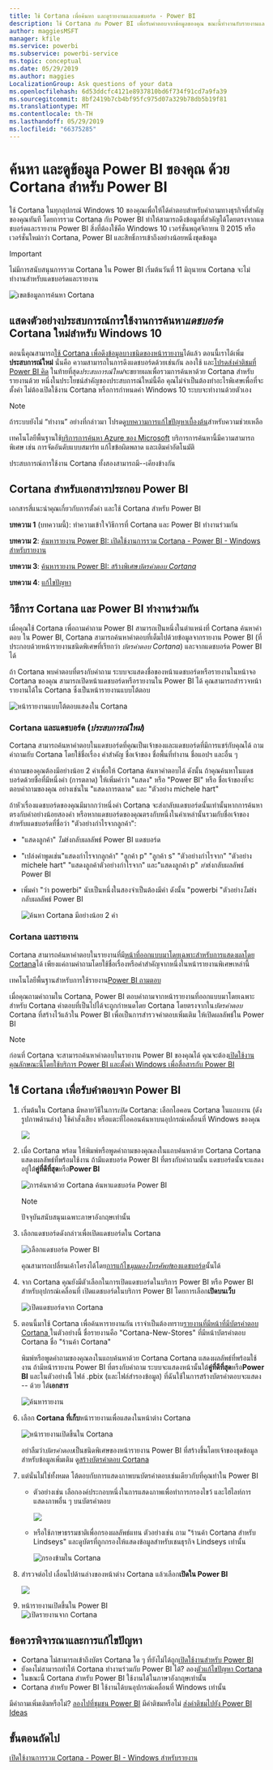 ```yaml
---
title: ใช้ Cortana เพื่อค้นหา และดูรายงานและแดชบอร์ด - Power BI
description: ใช้ Cortana กับ Power BI เพื่อรับคำตอบจากข้อมูลของคุณ ขณะนี้ทำงานกับรายงานและแดชบอร์ด
author: maggiesMSFT
manager: kfile
ms.service: powerbi
ms.subservice: powerbi-service
ms.topic: conceptual
ms.date: 05/29/2019
ms.author: maggies
LocalizationGroup: Ask questions of your data
ms.openlocfilehash: 6d53ddcfc4121e8937810bd6f734f91cd7a9fa39
ms.sourcegitcommit: 8bf2419b7cb4bf95fc975d07a329b78db5b19f81
ms.translationtype: MT
ms.contentlocale: th-TH
ms.lasthandoff: 05/29/2019
ms.locfileid: "66375285"
---
```

# <a name="find-and-view-your-power-bi-data-with-cortana-for-power-bi"></a>ค้นหา และดูข้อมูล Power BI ของคุณ ด้วย Cortana สำหรับ Power BI
ใช้ Cortana ในทุกอุปกรณ์ Windows 10 ของคุณเพื่อให้ได้คำตอบสำหรับคำถามทางธุรกิจที่สำคัญของคุณทันที โดยการรวม Cortana กับ Power BI ทำให้สามารถดึงข้อมูลที่สำคัญได้โดยตรงจากแดชบอร์ดและรายงาน Power BI สิ่งที่ต้องใช้คือ Windows 10 เวอร์ชั่นพฤศจิกายน ปี 2015 หรือเวอร์ชั่นใหม่กว่า Cortana, Power BI และสิทธิ์การเข้าถึงอย่างน้อยหนึ่งชุดข้อมูล

> [!IMPORTANT]
> ไม่มีการสนับสนุนการรวม Cortana ใน Power BI เริ่มต้นวันที่ 11 มิถุนายน Cortana จะไม่ทำงานสำหรับแดชบอร์ดและรายงาน

![เขตข้อมูลการค้นหา Cortana](media/service-cortana-intro/power-bi-cortana-searchbox.png)

## <a name="preview-the-new-cortana-dashboard-search-experience-for-windows-10"></a>แสดงตัวอย่างประสบการณ์การใช้งานการค้นหา*แดชบอร์ด* Cortana ใหม่สำหรับ Windows 10
ตอนนี้คุณสามารถ[ใช้ Cortana เพื่อดึงข้อมูลบางชนิดของหน้ารายงาน](service-cortana-answer-cards.md)ได้แล้ว ตอนนี้เราได้เพิ่ม**ประสบการณ์ใหม่** นั่นคือ ความสามารถในการดึงแดชบอร์ดด้วยเช่นกัน ลองใช้ และ[โปรดส่งคำติชมที่ Power BI คิด](https://ideas.powerbi.com/forums/265200-power-bi) ในท้ายที่สุด*ประสบการณ์ใหม่*จะขยายผลเพื่อรวมการค้นหาด้วย Cortana สำหรับรายงานด้วย  หนึ่งในประโยชน์สำคัญของประสบการณ์ใหม่นี้คือ คุณไม่จำเป็นต้องทำอะไรพิเศษเพื่อที่จะตั้งค่า ไม่ต้องเปิดใช้งาน Cortana หรือการกำหนดค่า Windows 10 ระบบจะทำงานด้วยตัวเอง

> [!NOTE]
> ถ้าระบบยังไม่ “ทำงาน” อย่างที่กล่าวมา โปรดดู[บทความการแก้ไขปัญหาเบื้องต้น](service-cortana-troubleshoot.md)สำหรับความช่วยเหลือ
> 
> 

เทคโนโลยีพื้นฐานใช้[บริการการค้นหา Azure ของ Microsoft](https://docs.microsoft.com/azure/search/) บริการการค้นหานี้มีความสามารถพิเศษ เช่น การจัดอันดับแบบสมาร์ท แก้ไขข้อผิดพลาด และเติมคำอัตโนมัติ

ประสบการณ์การใช้งาน Cortana ทั้งสองสามารถมี--เคียงข้างกัน

## <a name="cortana-for-power-bi-documentation"></a>Cortana สำหรับเอกสารประกอบ Power BI
เอกสารสี่แนะนำคุณเกี่ยวกับการตั้งค่า และใช้ Cortana สำหรับ Power BI

**บทความ 1** (บทความนี้): ทำความเข้าใจวิธีการที่ Cortana และ Power BI ทำงานร่วมกัน

**บทความ 2**: [ค้นหารายงาน Power BI: เปิดใช้งานการรวม Cortana - Power BI - Windows สำหรับรายงาน](service-cortana-enable.md)

**บทความ 3**: [ค้นหารายงาน Power BI: สร้างพิเศษ*บัตรคำตอบ Cortana*](service-cortana-answer-cards.md)

**บทความ 4**: [แก้ไขปัญหา](service-cortana-troubleshoot.md)

## <a name="how-cortana-and-power-bi-work-together"></a>วิธีการ Cortana และ Power BI ทำงานร่วมกัน
เมื่อคุณใช้ Cortana เพื่อถามคำถาม Power BI สามารถเป็นหนึ่งในตำแหน่งที่ Cortana ค้นหาคำตอบ ใน Power BI, Cortana สามารถค้นหาคำตอบที่เต็มไปด้วยข้อมูลจากรายงาน Power BI (ที่ประกอบด้วยหน้ารายงานชนิดพิเศษที่เรียกว่า *บัตรคำตอบ Cortana*) และจากแดชบอร์ด Power BI ได้

ถ้า Cortana พบคำตอบที่ตรงกับคำถาม ระบบจะแสดงชื่อของหน้าแดชบอร์ดหรือรายงานในหน้าจอ Cortana ของคุณ สามารถเปิดหน้าแดชบอร์ดหรือรายงานใน Power BI ได้ คุณสามารถสำรวจหน้ารายงานได้ใน Cortana ซึ่งเป็นหน้ารายงานแบบโต้ตอบ

![หน้ารายงานแบบโต้ตอบแสดงใน Cortana](media/service-cortana-intro/power-bi-report-cortana-s.png)

### <a name="cortana-and-dashboards-the-new-experience"></a>Cortana และแดชบอร์ด (*ประสบการณ์ใหม่*)
Cortana สามารถค้นหาคำตอบในแดชบอร์ดที่คุณเป็นเจ้าของและแดชบอร์ดที่มีการแชร์กับคุณได้ ถามคำถามกับ Cortana โดยใช้ชื่อเรื่อง คำสำคัญ ชื่อเจ้าของ ชื่อพื้นที่ทำงาน ชื่อแอปฯ และอื่น ๆ

คำถามของคุณต้องมีอย่างน้อย 2 คำเพื่อให้ Cortana ค้นหาคำตอบได้ ดังนั้น ถ้าคุณค้นหาในแดชบอร์ดด้วยชื่อที่มีหนึ่งคำ (การตลาด) ให้เพิ่มคำว่า "แสดง" หรือ "Power BI" หรือ ชื่อเจ้าของที่จะตอบคำถามของคุณ อย่างเช่นใน "แสดงการตลาด" และ "ตัวอย่าง michele hart" 

ถ้าหัวเรื่องแดชบอร์ดของคุณมีมากกว่าหนึ่งคำ Cortana จะส่งกลับแดชบอร์ดนั้นเท่านั้นหากการค้นหาตรงกับคำอย่างน้อยสองคำ หรือหากแดชบอร์ดของคุณตรงกับหนึ่งในคำเหล่านั้นรวมกับชื่อเจ้าของ สำหรับแดชบอร์ดที่ชื่อว่า "ตัวอย่างกำไรจากลูกค้า": 

* "แสดงลูกค้า" *ไม่*ส่งกลับผลลัพธ์ Power BI แดชบอร์ด   
* "เปล่งคำพูดเช่น"แสดงกำไรจากลูกค้า" "ลูกค้า p" "ลูกค้า s" "ตัวอย่างกำไรจาก" "ตัวอย่าง michele hart" "แสดงลูกค้าตัวอย่างกำไรจาก" และ"แสดงลูกค้า p" *ทำ*ส่งกลับผลลัพธ์ Power BI
* เพิ่มคำ "ว่า powerbi" นับเป็นหนึ่งในสองจำเป็นต้องมีคำ ดังนั้น "powerbi "ตัวอย่าง*ไม่*ส่งกลับผลลัพธ์ Power BI 
  
    ![ค้นหา Cortana มีอย่างน้อย 2 คำ](media/service-cortana-intro/power-bi-cortana-2-words.png)

### <a name="cortana-and-reports"></a>Cortana และรายงาน
 Cortana สามารถค้นหาคำตอบในรายงานที่มี[หน้าที่ออกแบบมาโดยเฉพาะสำหรับการแสดงผลโดย Cortana](service-cortana-answer-cards.md)ได้ เพียงแค่ถามคำถามโดยใช้ชื่อเรื่องหรือคำสำคัญจากหนึ่งในหน้ารายงานพิเศษเหล่านี้  

เทคโนโลยีพื้นฐานสำหรับการใช้รายงาน[Power BI ถามตอบ](power-bi-tutorial-q-and-a.md)

เมื่อคุณถามคำถามใน Cortana, Power BI ตอบคำถามจากหน้ารายงานที่ออกแบบมาโดยเฉพาะสำหรับ Cortana คำตอบที่เป็นไปได้จะถูกกำหนดโดย Cortana โดยตรงจากใน*บัตรคำตอบ* Cortana ที่สร้างไว้แล้วใน Power BI  เพื่อเป็นการสำรวจคำตอบเพิ่มเติม ให้เปิดผลลัพธ์ใน Power BI

> [!NOTE]
> ก่อนที่ Cortana จะสามารถค้นหาคำตอบในรายงาน Power BI ของคุณได้ คุณจะต้อง[เปิดใช้งานคุณลักษณะนี้โดยใช้บริการ Power BI และตั้งค่า Windows เพื่อสื่อสารกับ Power BI](service-cortana-enable.md)  
> 
> 

## <a name="using-cortana-to-get-answers-from-power-bi"></a>ใช้ Cortana เพื่อรับคำตอบจาก Power BI
1. เริ่มต้นใน Cortana มีหลายวิธีในการ*เปิด* Cortana: เลือกไอคอน Cortana ในแถบงาน (ดังรูปภาพด้านล่าง) ใช้คำสั่งเสียง หรือแตะที่ไอคอนค้นหาบนอุปกรณ์เคลื่อนที่ Windows ของคุณ
   
     ![](media/service-cortana-intro/power-bi-cortana-searchbox.png)
2. เมื่อ Cortana พร้อม ให้พิมพ์หรือพูดคำถามของคุณลงในแถบค้นหาด้วย Cortana Cortana แสดงผลลัพธ์ที่พร้อมใช้งาน ถ้ามีแดชบอร์ด Power BI ที่ตรงกับคำถามนั้น แดชบอร์ดนั้นจะแสดงอยู่ใต้**คู่ที่ดีที่สุด**หรือ**Power BI**
   
     ![การค้นหาด้วย Cortana ค้นหาแดชบอร์ด Power BI](media/service-cortana-intro/power-bi-cortana-search-hr.png "Cortana ค้นหาแดชบอร์ด Power BI")
   
   > [!NOTE]
   > ปัจจุบันสนับสนุนเฉพาะภาษาอังกฤษเท่านั้น
   > 
   > 
3. เลือกแดชบอร์ดดังกล่าวเพื่อเปิดแดชบอร์ดใน Cortana

    ![เลือกแดชบอร์ด Power BI](media/service-cortana-intro/power-bi-cortana-dashboard.png "เลือกแดชบอร์ด Power BI")

    คุณสามารถเปลี่ยนเค้าโครงได้โดย[การแก้ไข*มุมมองโทรศัพท์*ของแดชบอร์ด](service-create-dashboard-mobile-phone-view.md)นั้นได้ 

1. จาก Cortana คุณยังมีตัวเลือกในการเปิดแดชบอร์ดในบริการ Power BI หรือ Power BI สำหรับอุปกรณ์เคลื่อนที่ เปิดแดชบอร์ดในบริการ Power BI โดยการเลือก**เปิดบนเว็บ** 
   
   ![เปิดแดชบอร์ดจาก Cortana](media/service-cortana-intro/power-bi-dashboard-opens.png "เปิดแดชบอร์ดจาก Cortana")   
4. ตอนนี้มาใช้ Cortana เพื่อค้นหารายงานกัน เราจำเป็นต้องทราบ[รายงานที่มีหน้าที่มีบัตรคำตอบ Cortana ](service-cortana-answer-cards.md) ในตัวอย่างนี้ ชื่อรายงานคือ "Cortana-New-Stores" ที่มีหน้าบัตรคำตอบ Cortana ชื่อ "ร้านค้า Cortana"  
   
     พิมพ์หรือพูดคำถามของคุณลงในแถบค้นหาด้วย Cortana Cortana แสดงผลลัพธ์ที่พร้อมใช้งาน ถ้ามีหน้ารายงาน Power BI ที่ตรงกับคำถาม ระบบจะแสดงหน้านั้นใต้**คู่ที่ดีที่สุด**หรือ**Power BI** และในตัวอย่างนี้ิ ไฟล์ .pbix (และไฟล์สำรองข้อมูล) ที่ฉันใช้ในการสร้างบัตรคำตอบจะแสดง -- ด้วย ใต้**เอกสาร**
   
     ![ค้นหารายงาน](media/service-cortana-intro/power-bi-cortana-search3-m.png "ค้นหาสำหรับรายงาน") 
5. เลือก **Cortana ที่เก็บ**หน้ารายงานเพื่อแสดงในหน้าต่าง Cortana
   
    ![หน้ารายงานเปิดขึ้นใน Cortana](media/service-cortana-intro/power-bi-report-cortana-opens.png "หน้ารายงานเปิดขึ้นใน Cortana")   
   
    อย่าลืมว่า*บัตรคำตอบ*เป็นชนิดพิเศษของหน้ารายงาน Power BI ที่สร้างขึ้นโดยเจ้าของชุดข้อมูล  สำหรับข้อมูลเพิ่มเติม ดู[สร้างบัตรคำตอบ Cortana](service-cortana-answer-cards.md)
6. แต่นั่นไม่ใช่ทั้งหมด โต้ตอบกับการแสดงภาพบนบัตรคำตอบเช่นเดียวกับที่คุณทำใน Power BI
   
   * ตัวอย่างเช่น เลือกองค์ประกอบหนึ่งในการแสดงภาพเพื่อทำการกรองไขว้ และไฮไลท์การแสดงภาพอื่น ๆ บนบัตรคำตอบ
     
     ![](media/service-cortana-intro/power-bi-cortana-filtered-new.png)
   * หรือใช้ภาษาธรรมชาติเพื่อกรองผลลัพธ์แทน  ตัวอย่างเช่น ถาม "ร้านค้า Cortana สำหรับ Lindseys" และดูบัตรที่ถูกกรองให้แสดงข้อมูลสำหรับเชนธุรกิจ Lindseys เท่านั้น
     
     ![กรองข้ามใน Cortana](media/service-cortana-intro/power-bi-cortana-filtered-2.png "กรองข้ามใน Cortana")
7. สำรวจต่อไป เลื่อนไปด้านล่างของหน้าต่าง Cortana แล้วเลือก**เปิดใน Power BI**
   
     ![](media/service-cortana-intro/power-bi-cortana-open-new.png)
8. หน้ารายงานเปิดขึ้นใน Power BI    
     ![เปิดรายงานจาก Cortana](media/service-cortana-intro/power-bi-cortana-open2.png "บัตรคำตอบ Cortana เปิดขึ้นในการค้นหา Cortana")

## <a name="considerations-and-troubleshooting"></a>ข้อควรพิจารณาและการแก้ไขปัญหา
* Cortana ไม่สามารถเข้าถึงบัตร Cortana ใด ๆ ที่ยังไม่ได้ถูก[เปิดใช้งานสำหรับ Power BI](service-cortana-enable.md)
* ยังคงไม่สามารถทำให้ Cortana ทำงานร่วมกับ Power BI ได้?  ลอง[ตัวแก้ไขปัญหา Cortana](service-cortana-troubleshoot.md)
* ในขณะนี้ Cortana สำหรับ Power BI ใช้งานได้ในภาษาอังกฤษเท่านั้น
* Cortana สำหรับ Power BI ใช้งานได้บนอุปกรณ์เคลื่อนที่ Windows เท่านั้น

มีคำถามเพิ่มเติมหรือไม่? [ลองไปที่ชุมชน Power BI](http://community.powerbi.com/)
มีคำติชมหรือไม่ [ส่งคำติชมไปยัง Power BI Ideas](https://ideas.powerbi.com/forums/265200-power-bi)

## <a name="next-steps"></a>ขั้นตอนถัดไป
[เปิดใช้งานการรวม Cortana - Power BI - Windows สำหรับรายงาน](service-cortana-enable.md)

